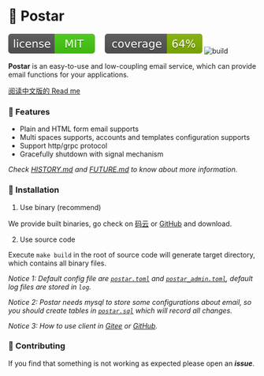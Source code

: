 # 📝 Postar

[![license](_icons/license.svg)](https://opensource.org/licenses/MIT)
[![coverage](_icons/coverage.svg)](_icons/coverage.svg)
![build](https://github.com/infra-io/postar/actions/workflows/check.yml/badge.svg)

**Postar** is an easy-to-use and low-coupling email service, which can provide email functions for your applications.

[阅读中文版的 Read me](./README.md)

### 🥇 Features

* Plain and HTML form email supports
* Multi spaces supports, accounts and templates configuration supports
* Support http/grpc protocol
* Gracefully shutdown with signal mechanism

_Check [HISTORY.md](./HISTORY.md) and [FUTURE.md](./FUTURE.md) to know about more information._

### 🚀 Installation

1. Use binary (recommend)

We provide built binaries, go check on [码云](https://gitee.com/infra-io/postar/releases) or [GitHub](https://github.com/infra-io/postar/releases) and download.

2. Use source code

Execute `make build` in the root of source code will generate target directory, which contains all binary files.

_Notice 1: Default config file are [`postar.toml`](./config/postar.toml) and [`postar_admin.toml`](./config/postar_admin.toml), default log files are stored in `log`._

_Notice 2: Postar needs mysql to store some configurations about email, so you should create tables in [`postar.sql`](./postar.sql) which will record all changes._

_Notice 3: How to use client in [Gitee](https://gitee.com/infra-io/postar-client) or [GitHub](https://github.com/infra-io/postar-client)._

### 👥 Contributing

If you find that something is not working as expected please open an _**issue**_.
